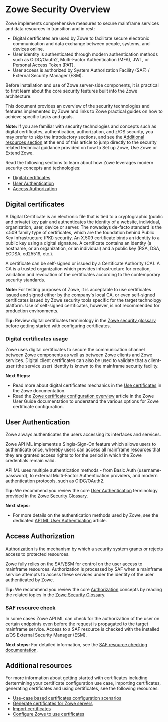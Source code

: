 # Zowe Security Overview
Zowe implements comprehensive measures to secure mainframe services and data resources in transition and in rest:

- Digital certificates are used by Zowe to facilitate secure electronic communication and data exchange between people, systems, and devices online.
- User identity is authenticated through modern authentication methods such as OIDC/Oauth2, Multi-Factor Authentication (MFA), JWT, or Personal Access Token (PAT).
- User access is authorized by System Authorization Facility (SAF) / External Security Manager (ESM).

Before installation and use of Zowe server-side components, it is practical to first learn about the core security features built into the Zowe architecture.

This document provides an overview of the security technologies and features implemented by Zowe and links to Zowe practical guides on how to achieve specific tasks and goals.    

**Note:** If you are familiar with security technologies and concepts such as digital certificates, authentication, authorization, and z/OS security, 
you may prefer to skip the introductory sections, and see the [Additional resources section](#additional-resources) at the end of this article
to jump directly to the security related technical guidance provided on how to Set up Zowe, Use Zowe or Extend Zowe.

Read the following sections to learn about how Zowe leverages modern security concepts and technologies:
  - [Digital certificates](#digital-certificates)
  - [User Authentication](#user-authentication)
  - [Access Authorization](#access-authorization)
  
## Digital certificates
A Digital Certificate is an electronic file that is tied to a cryptographic (public and private) key pair and authenticates the identity of a website, individual, organization, user, device or server.
The nowadays de-facto standard is the x.509 family type of certificates, which are the foundation behind Public Key Infrastructure (PKI) security.
An X.509 certificate binds an identity to a public key using a digital signature.
A certificate contains an identity (a hostname, or an organization, or an individual) and a public key (RSA, DSA, ECDSA, ed25519, etc.).

A certificate can be self-signed or issued by a Certificate Authority (CA). A CA is a trusted organization which provides infrastructure for creation, validation and revocation of the certificates according to the contemporary security standards.

**Note:** 
For testing purposes of Zowe, it is acceptable to use certificates issued and signed either by the company's local CA, or even self-signed certificates issued by Zowe security tools specific for the target technology platform.
Use of self-signed certificates, however, is not recommended for production environments.

**Tip:** Review digital certificates terminology in the [Zowe security glossary](../appendix/zowe-security-glossary#certificate-concepts) before getting started with configuring certificates.

### Digital certificates usage
Zowe uses digital certificates to secure the communication channel between Zowe components as well as between Zowe clients and Zowe services. Digital client certificates can also be used to validate that a client-user (the service user) identity is known to the mainframe security facility.   

**Next Steps:**
- Read more about digital certificates mechanics in the [Use certificates](../user-guide/use-certificates.md) in the Zowe documentation.
- Read the [Zowe certificate configuration overview](../user-guide/configure-certificates.md) article in the Zowe User Guide documentation to understand the various options for Zowe certificate configuration.

## User Authentication
Zowe always authenticates the users accessing its interfaces and services. 

Zowe API ML implements a Singls-Sign-On feature which allows users to authenticate once, whereby users can access all mainframe resources that they are granted access rights to for the period in which the Zowe credentials remain valid.

API ML uses multiple authentication methods - from Basic Auth (username-password), to external Multi-Factor Authentication providers, and modern authentication protocols, such as OIDC/OAuth2.    

**Tip:** We recommend you review the core [User Authentication](../appendix/zowe-security-glossary#user-authentication "The process or action of verifying the identity of a user or process.") terminology provided in the [Zowe Security Glossary](../appendix/zowe-security-glossary).

**Next steps:**
- For more details on the authentication methods used by Zowe, see the dedicated [API ML User Authentication](./zowe-security-authentication) article.    

## Access Authorization
[Authorization](../appendix/zowe-security-glossary#access-authorization "Authorization refers to the mechanism of granting specific permissions to users for accessing particular resources or functions.") is the mechanism by which a security system grants or rejects access to protected resources.

Zowe fully relies on the SAF/ESM for control on the user access to mainframe resources. Authorization is processed by SAF when a mainframe service attempts to access these services under the identity of the user authenticated by Zowe.

**Tip:**
We recommend you review the core [Authorization](../appendix/zowe-security-glossary#access-authorization "Is any mechanism by which a system grants or revokes the right to access some data or perform some action.") concepts by reading the 
related topics in the [Zowe Security Glossary](../appendix/zowe-security-glossary).

### SAF resource check
In some cases Zowe API ML can check for the authorization of the user on certain endpoints even before the request is propagated to the target mainframe service.
Access to a SAF resource is checked with the installed z/OS External Security Manager (ESM).

**Next steps:**
For detailed information, see the [SAF resource checking documentation](../user-guide/api-mediation/api-gateway-configuration#saf-resource-checking).

## Additional resources
For more information about getting started with certificates including dertermining your certificate configuration use case, importing certificates, generating certificates and using certificates, see the following resources:  
- [Use-case based certificates configuration scenarios](../user-guide/certificate-configuration-scenarios)
- [Generate certificates for Zowe servers](../user-guide/generate-certificates)
- [Import certificates](../user-guide/import-certificates)
- [Configure Zowe to use certificates](../user-guide/configure-certificates)
